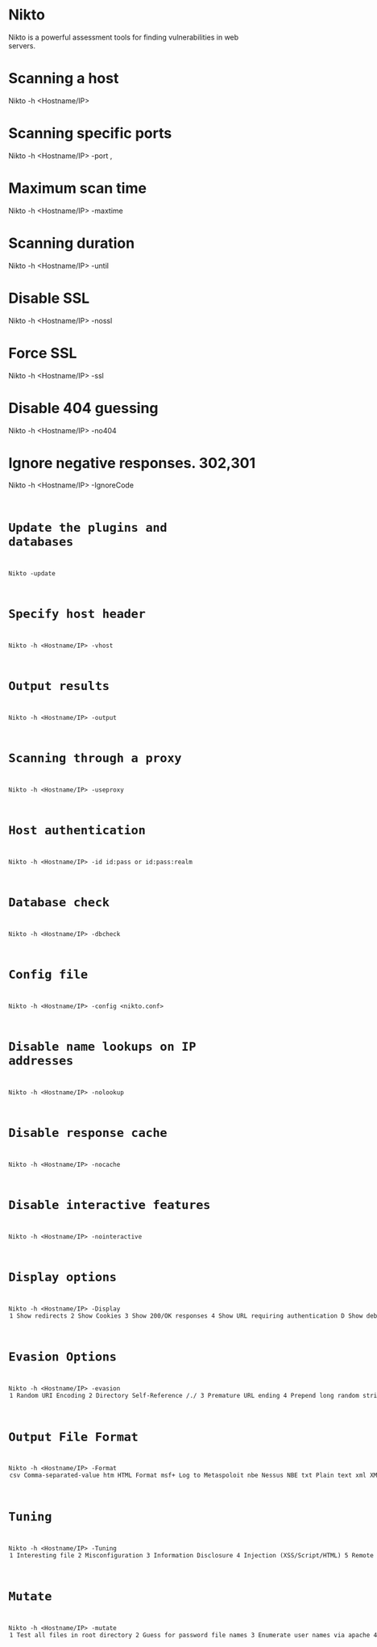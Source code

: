 # Nikto

Nikto is a powerful assessment tools for finding vulnerabilities in web servers.

# Scanning a host

Nikto -h <Hostname/IP>

# Scanning specific ports

Nikto -h <Hostname/IP> -port <Port Number>,<Port Number>

# Maximum scan time

Nikto -h <Hostname/IP> -maxtime <Number in Seconds>

# Scanning duration

Nikto -h <Hostname/IP> -until

# Disable SSL

Nikto -h <Hostname/IP> -nossl

# Force SSL

Nikto -h <Hostname/IP> -ssl

# Disable 404 guessing

Nikto -h <Hostname/IP> -no404

# Ignore negative responses. 302,301

Nikto -h <Hostname/IP> -IgnoreCode <Code Number>

# Update the plugins and databases

Nikto -update

# Specify host header

Nikto -h <Hostname/IP> -vhost

# Output results

Nikto -h  <Hostname/IP> -output <filename>

# Scanning through a proxy

Nikto -h <Hostname/IP> -useproxy <Proxy IP>

# Host authentication

Nikto -h <Hostname/IP> -id id:pass or id:pass:realm

# Database check

Nikto -h <Hostname/IP> -dbcheck

# Config file

Nikto -h <Hostname/IP> -config <nikto.conf>

# Disable name lookups on IP addresses

Nikto -h <Hostname/IP> -nolookup

# Disable response cache

Nikto -h <Hostname/IP> -nocache

# Disable interactive features

Nikto -h <Hostname/IP> -nointeractive

# Display options

Nikto -h <Hostname/IP> -Display <Option>
1 Show redirects
2 Show Cookies
3 Show 200/OK responses
4 Show URL requiring authentication
D Show debug output
E HTTP Errors
P Print progress to STDOUT
S Scrub output of IP and Hostname
V Verbose output

# Evasion Options

Nikto -h <Hostname/IP> -evasion <Option>
1 Random URI Encoding
2 Directory Self-Reference /./
3 Premature URL ending
4 Prepend long random string
5 Fake parameter
6 TAB as request spacer
7 Change the case of the URL
8 Used windows directory separator \
A Use a carriage return (0x0d) as a request spacer
B  Use binary value (0x0b) as a request spacer

# Output File Format

Nikto -h <Hostname/IP> -Format <Option>
csv       Comma-separated-value
htm    HTML Format
msf+  Log to Metaspoloit
nbe     Nessus NBE
txt       Plain text
xml    XML Format

# Tuning

Nikto -h <Hostname/IP> -Tuning <Option>
1   Interesting file
2   Misconfiguration
3   Information Disclosure
4   Injection (XSS/Script/HTML)
5   Remote File Retrieval – Inside Web Root
6   Denial of Service
7   Remote File Retrieval – Server Wide
8   Command Execution – Remote Shell
9   SQL Injection
0   File Upload
a   Authentication Bypass
b   Software Identification
c   Remote Source Inclusion
x   Reverse Tuning Option

# Mutate

Nikto -h <Hostname/IP> -mutate <Option>
1   Test all files in root directory
2   Guess for password file names
3   Enumerate user names via apache
4   Enumerate user names via cgiwrap
5   Attempt to brute force sub-domain names
6   Attempt to guess directory names from a file.